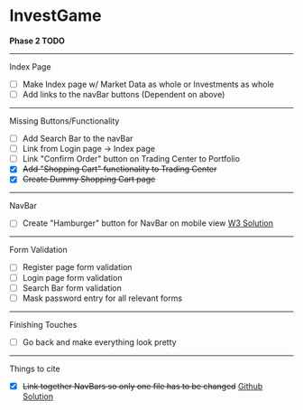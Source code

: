 # InvestGame


__Phase 2 TODO__

---

Index Page
- [ ] Make Index page w/ Market Data as whole or Investments as whole
- [ ] Add links to the navBar buttons (Dependent on above)

---

Missing Buttons/Functionality
- [ ] Add Search Bar to the navBar
- [ ] Link from Login page -> Index page
- [ ] Link "Confirm Order" button on Trading Center to Portfolio
- [X] ~~Add "Shopping Cart" functionality to Trading Center~~
- [X] ~~Create Dummy Shopping Cart page~~

---

NavBar
- [ ] Create "Hamburger" button for NavBar on mobile view [W3 Solution](https://www.w3schools.com/howto/howto_css_menu_icon.asp)

---

Form Validation
- [ ] Register page form validation
- [ ] Login page form validation
- [ ] Search Bar form validation
- [ ] Mask password entry for all relevant forms

---

Finishing Touches
- [ ] Go back and make everything look pretty


---

Things to cite
- [X] ~~Link together NavBars so only one file has to be changed~~ [Github Solution](https://stackoverflow.com/questions/31954089/how-can-i-reuse-a-navigation-bar-on-multiple-pages)
